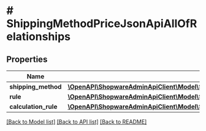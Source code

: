 # # ShippingMethodPriceJsonApiAllOfRelationships

## Properties

Name | Type | Description | Notes
------------ | ------------- | ------------- | -------------
**shipping_method** | [**\OpenAPI\ShopwareAdminApiClient\Model\ShippingMethodPriceJsonApiAllOfRelationshipsShippingMethod**](ShippingMethodPriceJsonApiAllOfRelationshipsShippingMethod.md) |  | [optional]
**rule** | [**\OpenAPI\ShopwareAdminApiClient\Model\ShippingMethodPriceJsonApiAllOfRelationshipsRule**](ShippingMethodPriceJsonApiAllOfRelationshipsRule.md) |  | [optional]
**calculation_rule** | [**\OpenAPI\ShopwareAdminApiClient\Model\ShippingMethodPriceJsonApiAllOfRelationshipsCalculationRule**](ShippingMethodPriceJsonApiAllOfRelationshipsCalculationRule.md) |  | [optional]

[[Back to Model list]](../../README.md#models) [[Back to API list]](../../README.md#endpoints) [[Back to README]](../../README.md)
